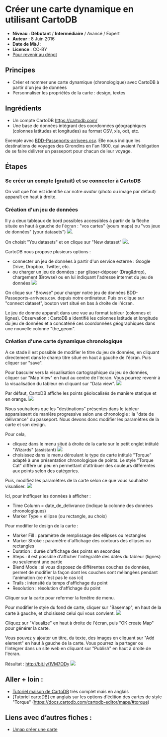 # Créer une carte dynamique en utilisant CartoDB

- **Niveau** : **Débutant** / **Intermédiaire** / Avancé / Expert
- **Auteur** : 8 Juin 2016
- **Date de MàJ** : 
- **Licence** : CC-BY
- [Pour revenir au dépot](http://datalunch.datalocale.fr)

## Principes
- Créer et nommer une carte dynamique (chronologique) avec CartoDB à partir d'un jeu de données
- Personnaliser les propriétés de la carte : design, textes

## Ingrédients
- Un compte CartoDB https://cartodb.com/
- Une base de données intégrant des coordonnées géographiques (colonnes latitudes et longitudes) au format CSV, xls, odt, etc.

Exemple avec [BDD-Passeports-arrivees.csv](https://github.com/infolab-cd33/datalunch/blob/master/img/Passeports/BDD-Passeports-arrivees.csv). Elle nous indique les destinations de voyages des Girondins en l'an 1800, qui avaient l'obligation de se faire délivrer un passeport pour chacun de leur voyage.

## Étapes
### Se créer un compte (gratuit) et se connecter à CartoDB 
On voit que l'on est identifié car notre *avatar* (photo ou image par défaut) apparaît en haut à droite.

### Création d'un jeu de données
Il y a deux tableaux de bord possibles accessibles à partir de la flèche située en haut à gauche de l'écran : "vos cartes" (yours maps) ou  "vos jeux de données" (your datasets")
![](https://github.com/infolab-cd33/datalunch/blob/master/img/Passeports/cartoDB_dashboard.jpg).

On choisit "You datasets" et on clique sur "New dataset"
![](https://github.com/infolab-cd33/datalunch/blob/master/img/Passeports/cartoDB_newdataset.jpg).

CartoDB nous propose plusieurs options : 
- connecter un jeu de données à partir d'un service externe : Google Drive, Dropbox, Twitter, etc.
- ou charger un jeu de données : par glisser-déposer (Drag&drop), chargement (Browse) ou en lui indiquant l'adresse internet du jeu de données 
![](https://github.com/infolab-cd33/datalunch/blob/master/img/Passeports/cartoDB_browsedataset.jpg)

On clique sur "Browse" pour charger notre jeu de données BDD-Passeports-arrivees.csv. depuis notre ordinateur.
Puis on clique sur "connect dataset", bouton vert situé en bas à droite de l'écran.

Le jeu de donnée apparaît dans une vue au format tableur (colonnes et lignes). 
Observation : CartoDB a identifié les colonnes latitude et longitude du jeu de données et a concaténé ces coordonnées géographiques dans une nouvelle colonne "the_geom".

### Création d'une carte dynamique chronologique
A ce stade il est possible de modifier le titre du jeu de données, en cliquant directement dans le champ titre situé en haut à gauche de l'écran. Puis cliquer sur "save".

Pour basculer vers la visualisation cartographique du jeu de données, cliquer sur "Map View" en haut au centre de l'écran. Vous pourrez revenir à la visualisation du tableur en cliquant sur "Data view".
![](https://github.com/infolab-cd33/datalunch/blob/master/img/Passeports/cartoDB_dataview.jpg)

Par défaut, CartoDB affiche les points géolocalisés de manière statique et en orange. 
![](https://github.com/infolab-cd33/datalunch/blob/master/img/Passeports/cartoDB_cartepardefaut.jpg)

Nous souhaitons que les "destinations" présentes dans le tableur apparaissent de manière progressive selon une chronologie : la "date de délivrance" du passeport. Nous devons donc modifier les paramètres de la carte et son design.

Pour cela, 
- cliquez dans le menu situé à droite de la carte sur le petit onglet intitulé "Wizards" (assistant)
![](https://github.com/infolab-cd33/datalunch/blob/master/img/Passeports/cartoDB_wizards.jpg)
- choisissez dans le menu déroulant le type de carte intitulé "Torque" adapté à une présentation chronologique de points. Le style "Torque Cat" diffère un peu en permettant d'attribuer des couleurs différentes aux points selon des catégories. 

Puis, modifiez les paramètres de la carte selon ce que vous souhaitez visualiser. 
![](https://github.com/infolab-cd33/datalunch/blob/master/img/Passeports/cartoDB_parametres.jpg)

Ici, pour indfiquer les données à afficher :
- Time Column = date_de_delivrance (indique la colonne des données chronologiques)
- Marker Type = ellipse (ou rectangle, au choix)

Pour modifier le design de la carte :
- Marker Fill : paramètre de remplissage des ellipses ou rectangles
- Marker Stroke : paramètre d'affichage des contours des ellipses ou rectangles
- Duration : durée d'affichage des points en secondes
- Steps : il est possible d'afficher l'intégralité des dates du tableur (lignes) ou seulement une partie
- Blend Mode : si vous disposez de différentes couches de données, permet de modifier la façon dont les couches sont mélangées pendant l'animation (ce n'est pas le cas ici)
- Trails : intensité du temps d'affichage du point
- Resolution : résolution d'affichage du point

Cliquer sur la carte pour refermer la fenêtre de menu.

Pour modifier le style du fond de carte, cliquer sur "Basemap", en haut de la carte à gauche, et choisissez celui qui vous convient. 
![](https://github.com/infolab-cd33/datalunch/blob/master/img/Passeports/cartoDB_basemap.jpg)

Cliquez sur "Visualize" en haut à droite de l'écran, puis "OK create Map" pour générer la carte.

Vous pouvez y ajouter un titre, du texte, des images en cliquant sur "Add element" en haut à gauche de la carte.
Vous pourrez la partager ou l'intégrer dans un site web en cliquant sur "Publish" en haut à droite de l'écran.

Résultat : http://bit.ly/1VM7ODy
![](https://github.com/infolab-cd33/datalunch/blob/master/img/Passeports/cartoDB_resultat.jpg)


## Aller + loin : 
- [Tutoriel maison de CartoDB](https://docs.cartodb.com/cartodb-editor/) très complet mais en anglais
- [Tutoriel cartoDB] en anglais sur les options d'édition des cartes de style "Torque" (https://docs.cartodb.com/cartodb-editor/maps/#torque)

## Liens avec d’autres fiches : 
- [Umap créer une carte](http://multibao-pntbr.rhcloud.com/infolab-cd33/datalunch/umap_creer_une_carte.md)

